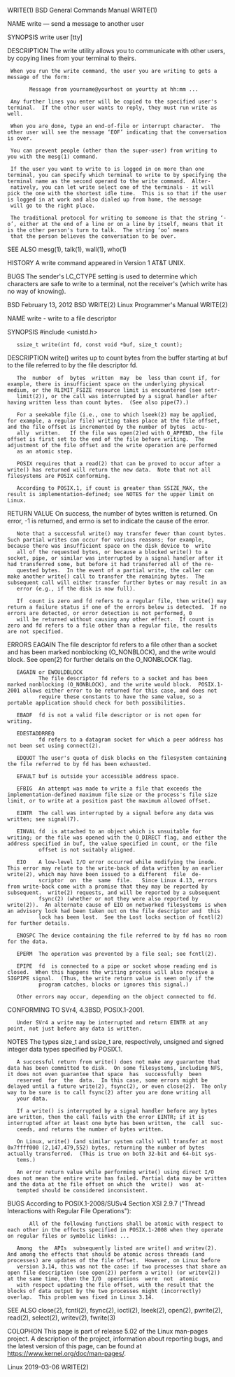 WRITE(1)                                                                                 BSD General Commands Manual                                                                                 WRITE(1)

NAME
     write — send a message to another user

SYNOPSIS
     write user [tty]

DESCRIPTION
     The write utility allows you to communicate with other users, by copying lines from your terminal to theirs.

     When you run the write command, the user you are writing to gets a message of the form:

           Message from yourname@yourhost on yourtty at hh:mm ...

     Any further lines you enter will be copied to the specified user's terminal.  If the other user wants to reply, they must run write as well.

     When you are done, type an end-of-file or interrupt character.  The other user will see the message ‘EOF’ indicating that the conversation is over.

     You can prevent people (other than the super-user) from writing to you with the mesg(1) command.

     If the user you want to write to is logged in on more than one terminal, you can specify which terminal to write to by specifying the terminal name as the second operand to the write command.  Alter‐
     natively, you can let write select one of the terminals - it will pick the one with the shortest idle time.  This is so that if the user is logged in at work and also dialed up from home, the message
     will go to the right place.

     The traditional protocol for writing to someone is that the string ‘-o’, either at the end of a line or on a line by itself, means that it is the other person's turn to talk.  The string ‘oo’ means
     that the person believes the conversation to be over.

SEE ALSO
     mesg(1), talk(1), wall(1), who(1)

HISTORY
     A write command appeared in Version 1 AT&T UNIX.

BUGS
     The sender's LC_CTYPE setting is used to determine which characters are safe to write to a terminal, not the receiver's (which write has no way of knowing).

BSD                                                                                           February 13, 2012                                                                                           BSD
WRITE(2)                                                                                  Linux Programmer's Manual                                                                                  WRITE(2)

NAME
       write - write to a file descriptor

SYNOPSIS
       #include <unistd.h>

       ssize_t write(int fd, const void *buf, size_t count);

DESCRIPTION
       write() writes up to count bytes from the buffer starting at buf to the file referred to by the file descriptor fd.

       The  number  of  bytes  written  may  be  less than count if, for example, there is insufficient space on the underlying physical medium, or the RLIMIT_FSIZE resource limit is encountered (see setr‐
       limit(2)), or the call was interrupted by a signal handler after having written less than count bytes.  (See also pipe(7).)

       For a seekable file (i.e., one to which lseek(2) may be applied, for example, a regular file) writing takes place at the file offset, and the file offset is incremented by the number of bytes  actu‐
       ally  written.   If the file was open(2)ed with O_APPEND, the file offset is first set to the end of the file before writing.  The adjustment of the file offset and the write operation are performed
       as an atomic step.

       POSIX requires that a read(2) that can be proved to occur after a write() has returned will return the new data.  Note that not all filesystems are POSIX conforming.

       According to POSIX.1, if count is greater than SSIZE_MAX, the result is implementation-defined; see NOTES for the upper limit on Linux.

RETURN VALUE
       On success, the number of bytes written is returned.  On error, -1 is returned, and errno is set to indicate the cause of the error.

       Note that a successful write() may transfer fewer than count bytes.  Such partial writes can occur for various reasons; for example, because there was insufficient space on the disk device to  write
       all of the requested bytes, or because a blocked write() to a socket, pipe, or similar was interrupted by a signal handler after it had transferred some, but before it had transferred all of the re‐
       quested bytes.  In the event of a partial write, the caller can make another write() call to transfer the remaining bytes.  The subsequent call will either transfer further bytes or may result in an
       error (e.g., if the disk is now full).

       If  count is zero and fd refers to a regular file, then write() may return a failure status if one of the errors below is detected.  If no errors are detected, or error detection is not performed, 0
       will be returned without causing any other effect.  If count is zero and fd refers to a file other than a regular file, the results are not specified.

ERRORS
       EAGAIN The file descriptor fd refers to a file other than a socket and has been marked nonblocking (O_NONBLOCK), and the write would block.  See open(2) for further details on the O_NONBLOCK flag.

       EAGAIN or EWOULDBLOCK
              The file descriptor fd refers to a socket and has been marked nonblocking (O_NONBLOCK), and the write would block.  POSIX.1-2001 allows either error to be returned for this case, and does not
              require these constants to have the same value, so a portable application should check for both possibilities.

       EBADF  fd is not a valid file descriptor or is not open for writing.

       EDESTADDRREQ
              fd refers to a datagram socket for which a peer address has not been set using connect(2).

       EDQUOT The user's quota of disk blocks on the filesystem containing the file referred to by fd has been exhausted.

       EFAULT buf is outside your accessible address space.

       EFBIG  An attempt was made to write a file that exceeds the implementation-defined maximum file size or the process's file size limit, or to write at a position past the maximum allowed offset.

       EINTR  The call was interrupted by a signal before any data was written; see signal(7).

       EINVAL fd  is attached to an object which is unsuitable for writing; or the file was opened with the O_DIRECT flag, and either the address specified in buf, the value specified in count, or the file
              offset is not suitably aligned.

       EIO    A low-level I/O error occurred while modifying the inode.  This error may relate to the write-back of data written by an earlier write(2), which may have been issued to a different  file  de‐
              scriptor  on  the  same  file.   Since Linux 4.13, errors from write-back come with a promise that they may be reported by subsequent.  write(2) requests, and will be reported by a subsequent
              fsync(2) (whether or not they were also reported by write(2)).  An alternate cause of EIO on networked filesystems is when an advisory lock had been taken out on the file descriptor and  this
              lock has been lost.  See the Lost locks section of fcntl(2) for further details.

       ENOSPC The device containing the file referred to by fd has no room for the data.

       EPERM  The operation was prevented by a file seal; see fcntl(2).

       EPIPE  fd  is connected to a pipe or socket whose reading end is closed.  When this happens the writing process will also receive a SIGPIPE signal.  (Thus, the write return value is seen only if the
              program catches, blocks or ignores this signal.)

       Other errors may occur, depending on the object connected to fd.

CONFORMING TO
       SVr4, 4.3BSD, POSIX.1-2001.

       Under SVr4 a write may be interrupted and return EINTR at any point, not just before any data is written.

NOTES
       The types size_t and ssize_t are, respectively, unsigned and signed integer data types specified by POSIX.1.

       A successful return from write() does not make any guarantee that data has been committed to disk.  On some filesystems, including NFS, it does not even guarantee that space  has  successfully  been
       reserved  for  the  data.  In this case, some errors might be delayed until a future write(2), fsync(2), or even close(2).  The only way to be sure is to call fsync(2) after you are done writing all
       your data.

       If a write() is interrupted by a signal handler before any bytes are written, then the call fails with the error EINTR; if it is interrupted after at least one byte has been written, the  call  suc‐
       ceeds, and returns the number of bytes written.

       On Linux, write() (and similar system calls) will transfer at most 0x7ffff000 (2,147,479,552) bytes, returning the number of bytes actually transferred.  (This is true on both 32-bit and 64-bit sys‐
       tems.)

       An error return value while performing write() using direct I/O does not mean the entire write has failed. Partial data may be written and the data at the file offset on which the  write()  was  at‐
       tempted should be considered inconsistent.

BUGS
       According to POSIX.1-2008/SUSv4 Section XSI 2.9.7 ("Thread Interactions with Regular File Operations"):

           All of the following functions shall be atomic with respect to each other in the effects specified in POSIX.1-2008 when they operate on regular files or symbolic links: ...

       Among  the  APIs  subsequently listed are write() and writev(2).  And among the effects that should be atomic across threads (and processes) are updates of the file offset.  However, on Linux before
       version 3.14, this was not the case: if two processes that share an open file description (see open(2)) perform a write() (or writev(2)) at the same time, then the I/O  operations  were  not  atomic
       with respect updating the file offset, with the result that the blocks of data output by the two processes might (incorrectly) overlap.  This problem was fixed in Linux 3.14.

SEE ALSO
       close(2), fcntl(2), fsync(2), ioctl(2), lseek(2), open(2), pwrite(2), read(2), select(2), writev(2), fwrite(3)

COLOPHON
       This  page  is  part  of  release  5.02  of  the  Linux  man-pages  project.   A  description  of  the project, information about reporting bugs, and the latest version of this page, can be found at
       https://www.kernel.org/doc/man-pages/.

Linux                                                                                             2019-03-06                                                                                         WRITE(2)

